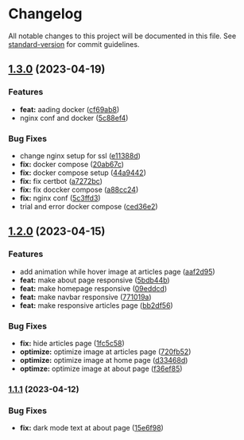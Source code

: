 # Changelog

All notable changes to this project will be documented in this file. See [standard-version](https://github.com/conventional-changelog/standard-version) for commit guidelines.

## [1.3.0](https://github.com/CahBantul/Next.js-Developer-Portfolio-Starter-Code/compare/v1.2.0...v1.3.0) (2023-04-19)


### Features

* **feat:** aading docker ([cf69ab8](https://github.com/CahBantul/Next.js-Developer-Portfolio-Starter-Code/commit/cf69ab8d12d668bc5ce8fbfa4237f6daa4fc9265))
* nginx conf and docker ([5c88ef4](https://github.com/CahBantul/Next.js-Developer-Portfolio-Starter-Code/commit/5c88ef4e56172c0bfba48c2d7bb8684f8b3d16df))


### Bug Fixes

* change nginx setup for ssl ([e11388d](https://github.com/CahBantul/Next.js-Developer-Portfolio-Starter-Code/commit/e11388d7b35d023ec165a4fa1302d7e577d6ee1e))
* **fix:** docker compose ([20ab67c](https://github.com/CahBantul/Next.js-Developer-Portfolio-Starter-Code/commit/20ab67ccbed4abb1ea338fe9e55a1d390fdf3b02))
* **fix:** docker compose setup ([44a9442](https://github.com/CahBantul/Next.js-Developer-Portfolio-Starter-Code/commit/44a94427e1affc1e5bce0308f5addd7c92198f48))
* **fix:** fix certbot ([a7272bc](https://github.com/CahBantul/Next.js-Developer-Portfolio-Starter-Code/commit/a7272bc247e2f43887a6dcb0e08acc4bcf6095f3))
* **fix:** fix doccker compose ([a88cc24](https://github.com/CahBantul/Next.js-Developer-Portfolio-Starter-Code/commit/a88cc24f2a3aff76974e2b43a6145c609f2d9e4c))
* **fix:** nginx conf ([5c3ffd3](https://github.com/CahBantul/Next.js-Developer-Portfolio-Starter-Code/commit/5c3ffd339f82d9de86e91d0358f565a4faa5879b))
* trial and error docker compose ([ced36e2](https://github.com/CahBantul/Next.js-Developer-Portfolio-Starter-Code/commit/ced36e243e5c996244a3a0c8307e8510c01bd303))

## [1.2.0](https://github.com/CahBantul/Next.js-Developer-Portfolio-Starter-Code/compare/v1.1.1...v1.2.0) (2023-04-15)


### Features

* add animation while hover image at articles page ([aaf2d95](https://github.com/CahBantul/Next.js-Developer-Portfolio-Starter-Code/commit/aaf2d95935b1b1eaa7189cc70c3ac37c1caec259))
* **feat:** make about page responsive ([5bdb44b](https://github.com/CahBantul/Next.js-Developer-Portfolio-Starter-Code/commit/5bdb44ba1bd84e2ff5d46359522143a92ecb8afd))
* **feat:** make homepage responsive ([09eddcd](https://github.com/CahBantul/Next.js-Developer-Portfolio-Starter-Code/commit/09eddcdd1bdf5a37309e90d8dde9bcf48a5f5666))
* **feat:** make navbar responsive ([771019a](https://github.com/CahBantul/Next.js-Developer-Portfolio-Starter-Code/commit/771019a30a50b24f91820d26fde84e891c46e3ed))
* **feat:** make responsive articles page ([bb2df56](https://github.com/CahBantul/Next.js-Developer-Portfolio-Starter-Code/commit/bb2df566ce0d43f0382e392a257ec1eeccd61dd5))


### Bug Fixes

* **fix:** hide articles page ([1fc5c58](https://github.com/CahBantul/Next.js-Developer-Portfolio-Starter-Code/commit/1fc5c58f2ab50134852416b0ca59709dfad5ecf9))
* **optimize:** optimize image at articles page ([720fb52](https://github.com/CahBantul/Next.js-Developer-Portfolio-Starter-Code/commit/720fb527eca43b5edf431854305f903d95927298))
* **optimize:** optimize image at home page ([d33468d](https://github.com/CahBantul/Next.js-Developer-Portfolio-Starter-Code/commit/d33468db4bc657b3579b4bff9cc4e22536a628db))
* **optimze:** optimize image at about page ([f36ef85](https://github.com/CahBantul/Next.js-Developer-Portfolio-Starter-Code/commit/f36ef85be9dc05b7540b2456f45ac46bb92863de))

### [1.1.1](https://github.com/CahBantul/Next.js-Developer-Portfolio-Starter-Code/compare/v1.1.0...v1.1.1) (2023-04-12)


### Bug Fixes

* **fix:** dark mode text at about page ([15e6f98](https://github.com/CahBantul/Next.js-Developer-Portfolio-Starter-Code/commit/15e6f98fb74ad911911fcac2eea0bec8eb61a8a0))
